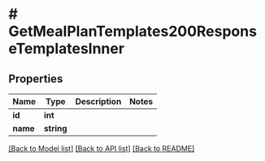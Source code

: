 # # GetMealPlanTemplates200ResponseTemplatesInner

## Properties

Name | Type | Description | Notes
------------ | ------------- | ------------- | -------------
**id** | **int** |  |
**name** | **string** |  |

[[Back to Model list]](../../README.md#models) [[Back to API list]](../../README.md#endpoints) [[Back to README]](../../README.md)
